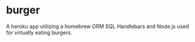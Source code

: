 # burger
A heroku app utilizing a homebrew ORM SQL Handlebars and Node.js used for virtually eating burgers.
